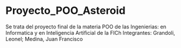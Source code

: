 # Proyecto_POO_Asteroid
Se trata del proyecto final de la materia POO de las Ingenierias: en Informatica y en Inteligencia Artificial de la FICh
Integrantes: Grandoli, Leonel; Medina, Juan Francisco  

